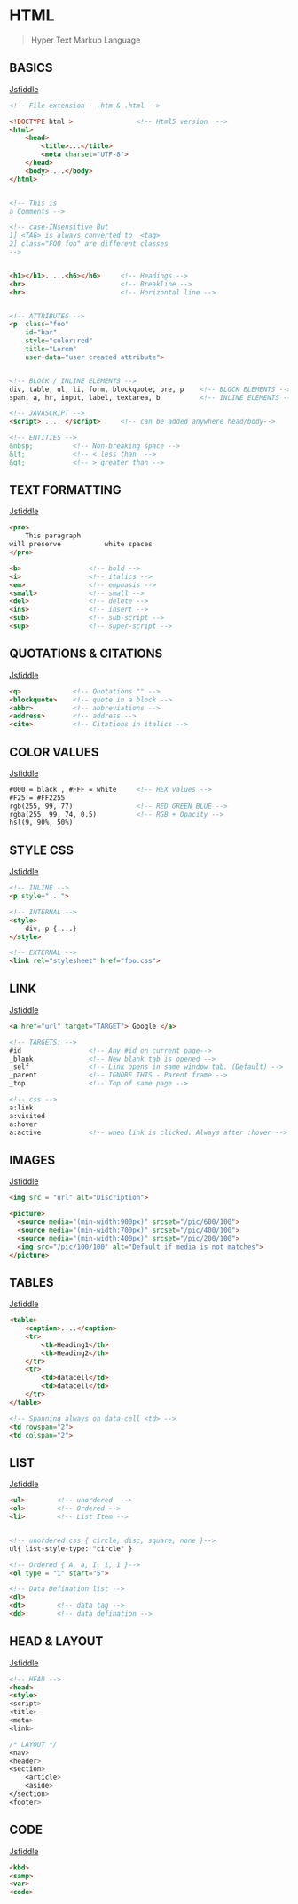 # HTML 

> Hyper Text Markup Language

## BASICS

[Jsfiddle](https://jsfiddle.net/nycdh9xm/2/)

```html
<!-- File extension - .htm & .html -->

<!DOCTYPE html > 				<!-- Html5 version  -->
<html>
	<head>
		<title>...</title>
		<meta charset="UTF-8">
	</head>
	<body>....</body>
</html>


<!-- This is 
a Comments -->

<!-- case-INsensitive But 
1] <TAG> is always converted to  <tag> 
2] class="FOO foo" are different classes
-->


<h1></h1>.....<h6></h6>		<!-- Headings -->
<br>						<!-- Breakline -->
<hr>						<!-- Horizontal line -->


<!-- ATTRIBUTES -->
<p 	class="foo"
	id="bar" 
	style="color:red" 
	title="Lorem"
	user-data="user created attribute">	


<!-- BLOCK / INLINE ELEMENTS -->
div, table, ul, li, form, blockquote, pre, p	<!-- BLOCK ELEMENTS -->
span, a, hr, input, label, textarea, b			<!-- INLINE ELEMENTS -->

<!-- JAVASCRIPT -->
<script> .... </script>		<!-- can be added anywhere head/body-->

<!-- ENTITIES -->
&nbsp;			<!-- Non-breaking space -->
&lt;			<!-- < less than  -->
&gt;			<!-- > greater than -->

```

## TEXT FORMATTING 

[Jsfiddle](https://jsfiddle.net/nycdh9xm/3/)

```html
<pre>
	This paragraph 
will preserve 			white spaces
</pre>

<b> 				<!-- bold -->
<i> 				<!-- italics -->
<em>    			<!-- emphasis -->
<small> 			<!-- small -->
<del>   			<!-- delete -->
<ins>   			<!-- insert -->
<sub>   			<!-- sub-script -->
<sup>				<!-- super-script -->

```


## QUOTATIONS & CITATIONS

[Jsfiddle](https://jsfiddle.net/nycdh9xm/4/)

```html
<q>				<!-- Quotations "" -->
<blockquote>	<!-- quote in a block -->
<abbr>			<!-- abbreviations -->
<address>		<!-- address -->
<cite>			<!-- Citations in italics -->
```

## COLOR VALUES

[Jsfiddle](https://jsfiddle.net/nycdh9xm/5/)

```html
#000 = black , #FFF = white		<!-- HEX values -->
#F25 = #FF2255
rgb(255, 99, 77)				<!-- RED GREEN BLUE -->
rgba(255, 99, 74, 0.5)			<!-- RGB + Opacity -->
hsl(9, 90%, 50%)
```

## STYLE CSS

[Jsfiddle](https://jsfiddle.net/nycdh9xm/6/)

```html
<!-- INLINE -->
<p style="...">

<!-- INTERNAL -->
<style>
	div, p {....}
</style>

<!-- EXTERNAL -->
<link rel="stylesheet" href="foo.css">
```

## LINK

[Jsfiddle](https://jsfiddle.net/nycdh9xm/7/)

```html
<a href="url" target="TARGET"> Google </a>

<!-- TARGETS: -->
#id					<!-- Any #id on current page-->
_blank				<!-- New blank tab is opened -->
_self				<!-- Link opens in same window tab. (Default) -->
_parent				<!-- IGNORE THIS - Parent frame -->
_top				<!-- Top of same page -->

<!-- css -->
a:link
a:visited
a:hover
a:active			<!-- when link is clicked. Always after :hover -->
```

## IMAGES

[Jsfiddle](https://jsfiddle.net/nycdh9xm/8/)

```html
<img src = "url" alt="Discription">

<picture>
  <source media="(min-width:900px)" srcset="/pic/600/100">
  <source media="(min-width:700px)" srcset="/pic/400/100">
  <source media="(min-width:400px)" srcset="/pic/200/100">
  <img src="/pic/100/100" alt="Default if media is not matches">  
</picture>


```

## TABLES

[Jsfiddle](https://jsfiddle.net/nycdh9xm/9/)

```html
<table>
	<caption>....</caption>
	<tr>
		<th>Heading1</th>
		<th>Heading2</th>
	</tr>
	<tr>
		<td>datacell</td>
		<td>datacell</td>
	</tr>
</table>

<!-- Spanning always on data-cell <td> -->
<td rowspan="2">
<td colspan="2">

```

## LIST

[Jsfiddle](https://jsfiddle.net/nycdh9xm/10/)

```html
<ul>		<!-- unordered  -->
<ol>		<!-- Ordered -->
<li>		<!-- List Item -->


<!-- unordered css { circle, disc, square, none }-->
ul{	list-style-type: "circle" }

<!-- Ordered { A, a, I, i, 1 }-->
<ol type = "i" start="5">

<!-- Data Defination list -->
<dl>
<dt>		<!-- data tag -->
<dd>		<!-- data defination -->

```

## HEAD & LAYOUT

[Jsfiddle](https://jsfiddle.net/nycdh9xm/12/)

```html
<!-- HEAD -->
<head>
<style>
<script>
<title>
<meta>
<link>

/* LAYOUT */
<nav>
<header>
<section>
	<article>
	<aside>
</section>
<footer>
```

## CODE

[Jsfiddle](https://jsfiddle.net/nycdh9xm/13/)

```html
<kbd>
<samp>
<var>
<code>
```

## 